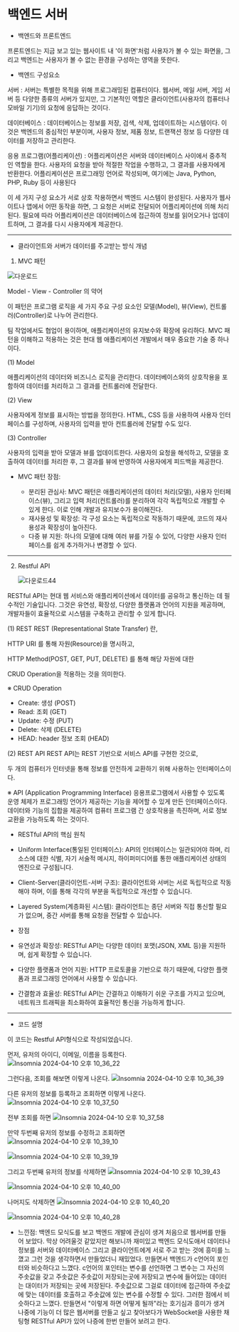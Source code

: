 # 백엔드 서버

* 백엔드와 프론트엔드

프론트엔드는 지금 보고 있는 웹사이트 내 '이 화면'처럼 사용자가 볼 수 있는 화면을, 
그리고 백엔드는 사용자가 볼 수 없는 환경을 구성하는 영역을 뜻한다.
 

* 백엔드 구성요소

서버 : 서버는 특별한 목적을 위해 프로그래밍된 컴퓨터이다. 웹서버, 메일 서버, 게임 서버 등 다양한 종류의 서버가 있지만, 그 기본적인 역할은 클라이언트(사용자의 컴퓨터나 모바일 기기)의 요청에 응답하는 것이다.

데이터베이스 : 데이터베이스는 정보를 저장, 검색, 삭제, 업데이트하는 시스템이다. 이것은 백엔드의 중심적인 부분이며, 사용자 정보, 제품 정보, 트랜잭션 정보 등 다양한 데이터를 저장하고 관리한다.

응용 프로그램(어플리케이션) : 어플리케이션은 서버와 데이터베이스 사이에서 중추적인 역할을 한다. 사용자의 요청을 받아 적절한 작업을 수행하고, 그 결과를 사용자에게 반환한다. 어플리케이션은 프로그래밍 언어로 작성되며, 여기에는 Java, Python, PHP, Ruby 등이 사용된다

이 세 가지 구성 요소가 서로 상호 작용하면서 백엔드 시스템이 완성된다. 사용자가 웹사이트나 앱에서 어떤 동작을 하면, 그 요청은 서버로 전달되어 어플리케이션에 의해 처리된다. 필요에 따라 어플리케이션은 데이터베이스에 접근하여 정보를 읽어오거나 업데이트하며, 그 결과를 다시 사용자에게 제공한다.

------

 * 클라이언트와 서버가 데이터를 주고받는 방식 개념

1. MVC 패턴
   
  ![다운로드](https://github.com/namgisung/webserver-Restful-API/assets/109130108/ade48c69-cc0f-46d7-bab2-b8d6d2137cab)
  
  Model - View - Controller 의 약어

  이 패턴은 프로그램 로직을 세 가지 주요 구성 요소인 모델(Model), 뷰(View), 컨트롤러(Controller)로 나누어 관리한다.

  팀 작업에서도 협업이 용이하며, 애플리케이션의 유지보수와 확장에 유리하다. 
  MVC 패턴을 이해하고 적용하는 것은 현대 웹 애플리케이션 개발에서 매우 중요한 기술 중 하나이다.
 
  (1) Model
  
  애플리케이션의 데이터와 비즈니스 로직을 관리한다. 
  데이터베이스와의 상호작용을 포함하여 데이터를 처리하고 그 결과를 컨트롤러에 전달한다.

 

  (2) View
  
  사용자에게 정보를 표시하는 방법을 정의한다. 
  HTML, CSS 등을 사용하여 사용자 인터페이스를 구성하며, 사용자의 입력을 받아 컨트롤러에 전달할 수도 있다.


  (3) Controller
  
  사용자의 입력을 받아 모델과 뷰를 업데이트한다. 
  사용자의 요청을 해석하고, 모델을 호출하여 데이터를 처리한 후, 그 결과를 뷰에 반영하여 사용자에게 피드백을 제공한다.

 * MVC 패턴 장점:
  
    * 분리된 관심사: MVC 패턴은 애플리케이션의 데이터 처리(모델), 사용자 인터페이스(뷰), 그리고 입력 처리(컨트롤러)를 분리하여 각각 독립적으로 개발할 수 있게 한다. 이로 인해 개발과 유지보수가 용이해진다.
    * 재사용성 및 확장성: 각 구성 요소는 독립적으로 작동하기 때문에, 코드의 재사용성과 확장성이 높아진다.
    * 다중 뷰 지원: 하나의 모델에 대해 여러 뷰를 가질 수 있어, 다양한 사용자 인터페이스를 쉽게 추가하거나 변경할 수 있다.

  
-----

2. Restful API

   ![다운로드44](https://github.com/namgisung/webserver-Restful-API/assets/109130108/12ccbf87-6414-4e74-b96e-516ee6deafb1)

  RESTful API는 현대 웹 서비스와 애플리케이션에서 데이터를 공유하고 통신하는 데 필수적인 기술입니다. 그것은 유연성, 확장성, 다양한 플랫폼과 언어의 지원을 제공하며, 개발자들이 효율적으로 시스템을 구축하고 관리할 수 있게 합니다. 
  
   (1) REST
  REST (Representational State Transfer) 란,

  HTTP URI 를 통해 자원(Resource)을 명시하고,

  HTTP Method(POST, GET, PUT, DELETE) 를 통해 해당 자원에 대한

  CRUD Operation을 적용하는 것을 의미한다.

  ※ CRUD Operation
  - Create: 생성 (POST)
  - Read: 조회 (GET)
  - Update: 수정 (PUT)
  - Delete: 삭제 (DELETE)
  - HEAD: header 정보 조회 (HEAD)
  
  (2) REST API
  REST API는 REST 기반으로 서비스 API를 구현한 것으로,

  두 개의 컴퓨터가 인터넷을 통해 정보를 안전하게 교환하기 위해 사용하는 인터페이스이다.


  ※ API (Application Programming Interface)
  응용프로그램에서 사용할 수 있도록 운영 체제가 프로그래밍 언어가 제공하는 기능을 제어할 수 있게 만든 인터페이스이다.
  데이터와 기능의 집합을 제공하여 컴퓨터 프로그램 간 상호작용을 촉진하며, 서로 정보 교환을 가능하도록 하는 것이다.


  * RESTful API의 핵심 원칙

   * Uniform Interface(통일된 인터페이스): API의 인터페이스는 일관되어야 하며, 리소스에 대한 식별, 자기 서술적 메시지, 하이퍼미디어를 통한 애플리케이션 상태의 엔진으로 구성됩니다.
   
   * Client-Server(클라이언트-서버 구조): 클라이언트와 서버는 서로 독립적으로 작동해야 하며, 이를 통해 각각의 부분을 독립적으로 개선할 수 있습니다.
   * Layered System(계층화된 시스템): 클라이언트는 종단 서버와 직접 통신할 필요가 없으며, 중간 서버를 통해 요청을 전달할 수 있습니다.
 

  * 장점
   
   * 유연성과 확장성: RESTful API는 다양한 데이터 포맷(JSON, XML 등)을 지원하며, 쉽게 확장할 수 있습니다.
  
   * 다양한 플랫폼과 언어 지원: HTTP 프로토콜을 기반으로 하기 때문에, 다양한 플랫폼과 프로그래밍 언어에서 사용할 수 있습니다.
  
   * 간결함과 효율성: RESTful API는 간결하고 이해하기 쉬운 구조를 가지고 있으며, 네트워크 트래픽을 최소화하여 효율적인 통신을 가능하게 합니다.

  
-----

 * 코드 설명

  이 코드는 Restful API형식으로 작성되었습니다.

  먼저, 유저의 아이디, 이메일, 이름을 등록한다.
  ![Insomnia 2024-04-10 오후 10_36_22](https://github.com/namgisung/webserver-Restful-API/assets/109130108/0008bb03-3837-4f03-a012-202a9c0a4389)

  그런다음, 조회를 해보면 이렇게 나온다.
  ![Insomnia 2024-04-10 오후 10_36_39](https://github.com/namgisung/webserver-Restful-API/assets/109130108/16951a8f-0787-4998-a425-c8c2c38f0f5a)

  다른 유저의 정보를 등록하고 조회하면 이렇게 나온다.
  ![Insomnia 2024-04-10 오후 10_37_50](https://github.com/namgisung/webserver-Restful-API/assets/109130108/1a6fd2c7-6802-46bf-9def-a6000338863f)

  전부 조회를 하면
  ![Insomnia 2024-04-10 오후 10_37_58](https://github.com/namgisung/webserver-Restful-API/assets/109130108/68093ad2-31bb-4430-a1ba-7f9cdf3f75b7)

  만약 두번째 유저의 정보를 수정하고 조회하면
  ![Insomnia 2024-04-10 오후 10_39_10](https://github.com/namgisung/webserver-Restful-API/assets/109130108/df5d72b3-9856-44eb-8687-23716abaa489)

  ![Insomnia 2024-04-10 오후 10_39_19](https://github.com/namgisung/webserver-Restful-API/assets/109130108/9558c86a-33a4-4720-83e2-c541d2b450d9)

  그리고 두번째 유저의 정보를 삭제하면
  ![Insomnia 2024-04-10 오후 10_39_43](https://github.com/namgisung/webserver-Restful-API/assets/109130108/9f98db5c-0461-4544-bfa1-5087e70e6ee8)
  
  ![Insomnia 2024-04-10 오후 10_40_00](https://github.com/namgisung/webserver-Restful-API/assets/109130108/c39b51e5-6949-4ae1-aeb8-34d838271a02)

  나머지도 삭제하면
  ![Insomnia 2024-04-10 오후 10_40_20](https://github.com/namgisung/webserver-Restful-API/assets/109130108/7fb99900-5d64-4078-b638-6c4d2aaed27d)
  
  ![Insomnia 2024-04-10 오후 10_40_28](https://github.com/namgisung/webserver-Restful-API/assets/109130108/80df6004-8860-4ff9-a2ba-c5c85f149637)

  * 느낀점:
    백엔드 모식도를 보고 백엔드 개발에 관심이 생겨 처음으로 웹서버를 만들어 보았다. 막상 어려울것 같았지만 해보니까 재미있고 백엔드 모식도애서 데이터나 정보를 서버와 데이터베이스 그리고 클라이언트에게 서로 주고 받는 것에 흥미를 느꼈고 그런 것을 생각하면서 만들었더니 재밌었다. 만들면서 백엔드가 c언어의 포인터와 비슷하다고 느꼈다. c언어의 포인터는 변수를 선언하면 그 변수는 그 자신의 주솟값을 갖고 주솟값은 주솟값이 저장되는곳에 저장되고 변수에 들어있는 데이터는 대이터가 저장되는 곳에 저장된다. 주솟값으로 그걸로 데이터에 접근하여 주솟값에 맞는 데이터를 호출하고 주솟값에 있는 변수를 수정할 수 있다. 그러한 점에서 비슷하다고 느꼈다. 만들면서 "이렇게 하면 어떻게 될까"라는 호기심과 흥미가 생겨 나중에 기능이 더 많은 웹서버를 만들고 싶고 찾아보다가 WebSocket을 사용한 채팅형 RESTful API가 있어 나증에 한번 만들어 보려고 한다.
  
